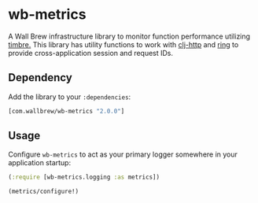 # wb-metrics

A Wall Brew infrastructure library to monitor function performance utilizing [timbre.](https://github.com/ptaoussanis/timbre)
This library has utility functions to work with [clj-http](https://github.com/dakrone/clj-http) and [ring](https://github.com/ring-clojure/ring) to provide cross-application session and request IDs.

## Dependency

Add the library to your `:dependencies`:

```clojure
[com.wallbrew/wb-metrics "2.0.0"]
```

## Usage

Configure `wb-metrics` to act as your primary logger somewhere in your application startup:

```clojure
(:require [wb-metrics.logging :as metrics])

(metrics/configure!)
```
